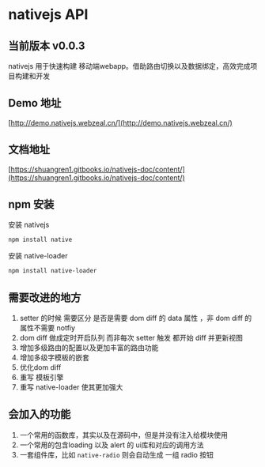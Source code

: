 # nativejs API

## 当前版本 v0.0.3

nativejs 用于快速构建 移动端webapp。借助路由切换以及数据绑定，高效完成项目构建和开发

## Demo 地址
[http://demo.nativejs.webzeal.cn/](http://demo.nativejs.webzeal.cn/)

## 文档地址
[https://shuangren1.gitbooks.io/nativejs-doc/content/](https://shuangren1.gitbooks.io/nativejs-doc/content/)

## npm 安装

安装 nativejs
```bash
npm install native
```

安装 native-loader
```bash
npm install native-loader
```

## 需要改进的地方
1. setter 的时候 需要区分 是否是需要 dom diff 的 data 属性 ，非 dom diff 的属性不需要 notfiy
2. dom diff 做成定时开启队列 而非每次 setter 触发 都开始 diff 并更新视图
3. 增加多级路由的配置以及更加丰富的路由功能
4. 增加多级字模板的嵌套
5. 优化dom diff
6. 重写 模板引擎
7. 重写 native-loader 使其更加强大

## 会加入的功能
1. 一个常用的函数库，其实以及在源码中，但是并没有注入给模块使用
2. 一个常用的包含loading  以及 alert 的 ui库和对应的调用方法
3. 一套组件库，比如 <code>native-radio</code> 则会自动生成 一组 radio 按钮